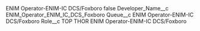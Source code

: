 <?xml version="1.0" encoding="UTF-8"?>
<CustomMetadata xmlns="http://soap.sforce.com/2006/04/metadata" xmlns:xsi="http://www.w3.org/2001/XMLSchema-instance" xmlns:xsd="http://www.w3.org/2001/XMLSchema">
    <label>ENIM Operator-ENIM-IC DCS/Foxboro</label>
    <protected>false</protected>
    <values>
        <field>Developer_Name__c</field>
        <value xsi:type="xsd:string">ENIM_Operator_ENIM_IC_DCS_Foxboro</value>
    </values>
    <values>
        <field>Queue__c</field>
        <value xsi:type="xsd:string">ENIM Operator-ENIM-IC DCS/Foxboro</value>
    </values>
    <values>
        <field>Role__c</field>
        <value xsi:type="xsd:string">TOP THOR ENIM Operator-ENIM-IC DCS/Foxboro</value>
    </values>
</CustomMetadata>
